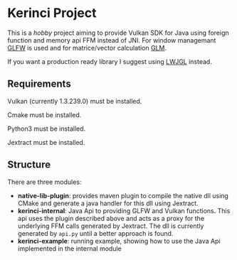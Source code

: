 # Kerinci Project

This is a *hobby* project aiming to provide Vulkan SDK for Java using foreign function and memory api FFM instead of JNI.
For window managemant [GLFW](https://github.com/glfw/glfw.git) is used and for matrice/vector calculation [GLM](https://github.com/g-truc/glm).

If you want a production ready library I suggest using [LWJGL](https://www.lwjgl.org/) instead.

## Requirements

Vulkan (currently 1.3.239.0) must be installed.

Cmake must be installed.

Python3 must be installed.

Jextract must be installed.

## Structure

There are three modules:
* **native-lib-plugin**: provides maven plugin to compile the native dll using CMake and generate a java handler for this dll using Jextract.
* **kerinci-internal**: Java Api to providing GLFW and Vulkan functions. This api uses the plugin described above and acts as a proxy for the underlying FFM calls generated by Jextract. The dll is currently generated by `api.py` until a better approach is found.
* **kerinci-example**: running example, showing how to use the Java Api implemented in the internal module
